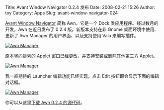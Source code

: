 Title: Avant Window Navigator 0.2.4 发布
Date: 2008-02-21 15:26
Author: toy
Category: Apps
Slug: avant-window-navigator-024

[Avant Window
Navigator](http://linuxtoy.org/archives/avant-window-navigator.html)
简称 Awn，它是一个 Dock 类应用程序。经过数月的开发，Awn 在近日发布了
0.2.4 版。新版本支持在非 Gnome 桌面环境中使用、更新了 Awn Manager
的用户界面、以及支持使用 Vala 来编写插件。

[![Awn
Manager](http://i.linuxtoy.org/i/2008/02/awn-manager1-thumb.png)](http://i.linuxtoy.org/i/2008/02/awn-manager1.png)

原本竖向排列的 Applet 窗口已经更改，并支持安装或删除其他第三方 Applet。

[![Awn
Manager](http://i.linuxtoy.org/i/2008/02/awn-manager2-thumb.png)](http://i.linuxtoy.org/i/2008/02/awn-manager2.png)

我一直期待的 Launcher 编辑功能已经实现，点击 Edit
按钮即会显示下面的编辑对话框。

[![Awn
Manager](http://i.linuxtoy.org/i/2008/02/awn-manager3.png)](http://i.linuxtoy.org/i/2008/02/awn-manager3.png)

你可以从这里[下载 Awn 0.2.4
的源代码](https://launchpad.net/awn/0.2/0.2.4/)。
